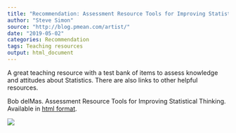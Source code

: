```yaml
---
title: "Recommendation: Assessment Resource Tools for Improving Statistical Thinking"
author: "Steve Simon"
source: "http://blog.pmean.com/artist/"
date: "2019-05-02"
categories: Recommendation
tags: Teaching resources
output: html_document
---
```


A great teaching resource with a test bank of items to assess knowledge
and attitudes about Statistics. There are also links to other helpful
resources.

<!---More--->

Bob delMas. Assessment Resource Tools for Improving Statistical
Thinking. Available in [html
format](https://apps3.cehd.umn.edu/artist/index.html).

![](http://www.pmean.com/images/images/19/artist01.png)




